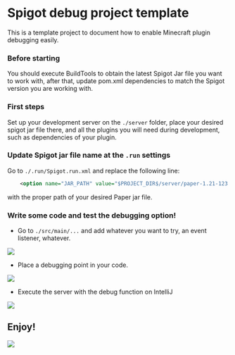 # Spigot debug project template

This is a template project to document how to enable Minecraft plugin debugging easily.

### Before starting

You should execute BuildTools to obtain the latest Spigot Jar file you want to
work with, after that, update pom.xml dependencies to match the Spigot version you are working with.

### First steps

Set up your development server on the `./server` folder, place your desired spigot jar file there,
and all the plugins you will need during development, such as dependencies of your plugin.

### Update Spigot jar file name at the `.run` settings

Go to `./.run/Spigot.run.xml` and replace the following line:

```xml
    <option name="JAR_PATH" value="$PROJECT_DIR$/server/paper-1.21-123.jar" />
```

with the proper path of your desired Paper jar file.

### Write some code and test the debugging option!

- Go to `./src/main/...` and add whatever you want to try, an event listener, whatever.

![](https://i.imgur.com/Ghy1KUC.png)

- Place a debugging point in your code.

![](https://i.imgur.com/VPXOOP5.png)

- Execute the server with the debug function on IntelliJ

![](https://i.imgur.com/WAizWvW.png)

## Enjoy!

![](https://i.imgur.com/5wPezcx.png)